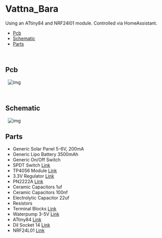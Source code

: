 # Vattna_Bara 

Using an ATtiny84 and NRF24l01 module. Controlled via HomeAssistant. 
- [Pcb](#Pcb)
- [Schematic](#Schematic)
- [Parts](#Parts)

&nbsp;
## Pcb
&nbsp;
![img](https://github.com/Peppson/Vattna_Bara/blob/main/Pcb.png)

&nbsp;
## Schematic
&nbsp;
![img](https://github.com/Peppson/Vattna_Bara/blob/main/Schematic.png)
&nbsp;

## Parts
- Generic Solar Panel 5-6V, 200mA
- Generic Lipo Battery 3500mAh
- Generic On/Off Switch
- SPDT Switch [Link](https://www.electrokit.com/produkt/skjutomkopplare-1-pol-on-on-pcb-2/)
- TP4056 Module [Link](https://www.amazon.se/ZkeeShop-laddningsmodul-litiumbatteri-laddningskort-skyddsfunktion/dp/B08BZP283B/ref=sr_1_5?crid=26YZ4CVG0ZU1C&keywords=TP4056&qid=1684667989&sprefix=tp4056%2Caps%2C87&sr=8-5)
- 3.3V Regulator [Link](https://www.electrokit.com/produkt/mcp1700-3302e-to-to-92-ldo-spanningsregulator-3-3v-250ma/)
- PN2222A [Link](https://www.electrokit.com/produkt/pn2222a-to-92-npn-40v-800ma/)
- Ceramic Capacitors 1uf
- Ceramic Capacitors 100nf
- Electrolytic Capacitor 22uf 
- Resistors 
- Terminal Blocks [Link](https://www.electrokit.com/produkt/skruvplint-5mm-2-pol/)
- Waterpump 3-5V [Link](https://www.amazon.se/-/en/ICQUANZX-Submersible-1-2-1-6L-0-3-0-8m-Aquarium/dp/B088LQ4C1Z/ref=sr_1_6?crid=1BOGNJLGL3Y88&keywords=vattenpump+3v&qid=1684668502&sprefix=vattenpump+3v%2Caps%2C115&sr=8-6)
- ATtiny84 [Link](https://www.electrokit.com/produkt/attiny84a-pu-dip-14-8-bit-mcu-flash-8k/)
- Dil Socket 14 [Link](https://www.electrokit.com/produkt/dil-hallare-14-pin/)
- NRF24L01 [Link](https://www.amazon.se/-/en/AZDelivery-Compatible-NRF24L01-Wireless-Raspberry/dp/B075DBDS3J/ref=sr_1_5?keywords=nrf24l01&qid=1684668788&sprefix=nrf24%2Caps%2C91&sr=8-5&th=1)

&nbsp;
